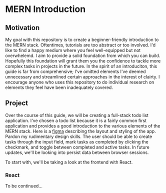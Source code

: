# MERN Introduction
## Motivation
My goal with this repository is to create a beginner-friendly introduction to the MERN stack. Oftentimes, tutorials are too abstract or too involved. I'd like to find a happy medium where you feel well-equipped but not overwhelemd. I aim to provide a solid foundation from which you can build. Hopefully this foundation will grant them you the confidence to tackle more complex tasks in projects in the future. In the spirit of an introduciton, this guide is far from comprehensive; I've omitted elements I've deemed unnecessary and streamlined certain approaches in the interest of clairty. I encourage anyone who uses this repository to do individual research on elements they feel have been inadequately covered.

## Project
Over the course of this guide, we will be creating a full-stack todo list application. I've chosen a todo list because it is a fairly common first application and provides a good introduction to the various elements of the MERN stack. Here is a [figma](https://www.figma.com/file/uozb4MRUisgH9sEHqFvhUZ/Todo-List) describing the layout and styling of the app. Pardon my rudimentary design skills. The user should be able to create tasks through the input field, mark tasks as completed by clicking the checkmark, and toggle between completed and active tasks. In future updates, we'll be looking into persist data between browser sessions.

To start with, we'll be taking a look at the frontend with React. 

### React
To be continued...